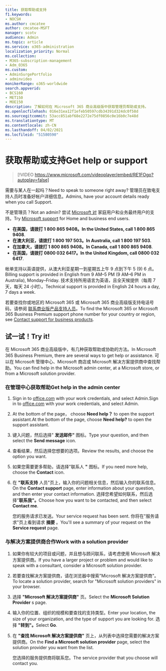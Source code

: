 ```yaml
---
title: 获取帮助或支持
f1.keywords:
- NOCSH
ms.author: cmcatee
author: cmcatee-MSFT
manager: scotv
audience: Admin
ms.topic: article
ms.service: o365-administration
localization_priority: Normal
ms.collection:
- M365-subscription-management
- Adm_O365
ms.custom:
- AdminSurgePortfolio
- adminvideo
monikerRange: o365-worldwide
search.appverid:
- BCS160
- MET150
- MOE150
description: 了解如何在 Microsoft 365 商业高级版中获取管理员帮助或支持。
ms.openlocfilehash: 016e31ea12f1efeb50597cdb34391d324dc0f58d
ms.sourcegitcommit: 53acc851abf68e2272e75df0856c0e16b0c7e48d
ms.translationtype: MT
ms.contentlocale: zh-CN
ms.lasthandoff: 04/02/2021
ms.locfileid: "51580590"
---
```

# <a name="get-help-or-support"></a><span data-ttu-id="faca3-103">获取帮助或支持</span><span class="sxs-lookup"><span data-stu-id="faca3-103">Get help or support</span></span>

> [!VIDEO https://www.microsoft.com/videoplayer/embed/RE1FOgo?autoplay=false]

<span data-ttu-id="faca3-104">需要与某人在一起吗？</span><span class="sxs-lookup"><span data-stu-id="faca3-104">Need to speak to someone right away?</span></span> <span data-ttu-id="faca3-105">管理员在致电支持人员时准备好帐户详细信息。</span><span class="sxs-lookup"><span data-stu-id="faca3-105">Admins, have your account details ready when you call Support.</span></span>

<span data-ttu-id="faca3-106">不是管理员？</span><span class="sxs-lookup"><span data-stu-id="faca3-106">Not an admin?</span></span> <span data-ttu-id="faca3-107">尝试 [Microsoft 对](https://go.microsoft.com/fwlink/?linkid=860695) 家庭用户和业务最终用户的支持。</span><span class="sxs-lookup"><span data-stu-id="faca3-107">Try [Microsoft support](https://go.microsoft.com/fwlink/?linkid=860695) for Home and business end users.</span></span>

- <span data-ttu-id="faca3-108">**在美国，请拨打 1 800 865 9408。**</span><span class="sxs-lookup"><span data-stu-id="faca3-108">**In the United States, call 1 800 865 9408**.</span></span>
- <span data-ttu-id="faca3-109">**在澳大利亚，请拨打 1 800 197 503。**</span><span class="sxs-lookup"><span data-stu-id="faca3-109">**In Australia, call 1 800 197 503**.</span></span>
- <span data-ttu-id="faca3-110">**在加拿大，请拨打 1 800 865 9408。**</span><span class="sxs-lookup"><span data-stu-id="faca3-110">**In Canada, call 1 800 865 9408**.</span></span>
- <span data-ttu-id="faca3-111">**在英国，请拨打 0800 032 6417。**</span><span class="sxs-lookup"><span data-stu-id="faca3-111">**In the United Kingdom, call 0800 032 6417**.</span></span>

<span data-ttu-id="faca3-112">帐单支持以英语提供，从澳大利亚星期一到星期五上午 9 点到下午 5 (9) 6 点。</span><span class="sxs-lookup"><span data-stu-id="faca3-112">Billing support is provided in English from 9 AM–5 PM (9 AM–6 PM in Australia), Monday–Friday.</span></span>
<span data-ttu-id="faca3-113">技术支持所用语言为英语，且全天候提供（每周 7 天，每天 24 小时）。</span><span class="sxs-lookup"><span data-stu-id="faca3-113">Technical support is provided in English 24 hours a day, 7 days a week.</span></span>

<span data-ttu-id="faca3-114">若要查找你或地区的 Microsoft 365 或 Microsoft 365 商业高级版支持电话号码，请参阅 [联系商业版产品支持人员](https://support.microsoft.com/office/32a17ca7-6fa0-4870-8a8d-e25ba4ccfd4b)。</span><span class="sxs-lookup"><span data-stu-id="faca3-114">To find the Microsoft 365 or Microsoft 365 Business Premium support phone number for your country or region, see [Contact support for business products](https://support.microsoft.com/office/32a17ca7-6fa0-4870-8a8d-e25ba4ccfd4b).</span></span>

## <a name="try-it"></a><span data-ttu-id="faca3-115">试一试！</span><span class="sxs-lookup"><span data-stu-id="faca3-115">Try it!</span></span>

<span data-ttu-id="faca3-116">在 Microsoft 365 商业高级版中，有几种获取帮助或协助的方法。</span><span class="sxs-lookup"><span data-stu-id="faca3-116">In Microsoft 365 Business Premium, there are several ways to get help or assistance.</span></span> <span data-ttu-id="faca3-117">可以在 Microsoft 管理中心、Microsoft 商店或 Microsoft 解决方案提供商中查找帮助。</span><span class="sxs-lookup"><span data-stu-id="faca3-117">You can find help in the Microsoft admin center, at a Microsoft store, or from a Microsoft solution provider.</span></span>

### <a name="get-help-in-the-admin-center"></a><span data-ttu-id="faca3-118">在管理中心获取帮助</span><span class="sxs-lookup"><span data-stu-id="faca3-118">Get help in the admin center</span></span>

1. <span data-ttu-id="faca3-119">Sign in to [office.com](https://office.com) with your work credentials, and select Admin.</span><span class="sxs-lookup"><span data-stu-id="faca3-119">Sign in to [office.com](https://office.com) with your work credentials, and select Admin.</span></span>
1. <span data-ttu-id="faca3-120">At the bottom of the page， choose **Need help？** to open the support assistant.</span><span class="sxs-lookup"><span data-stu-id="faca3-120">At the bottom of the page, choose **Need help?** to open the support assistant.</span></span>
1. <span data-ttu-id="faca3-121">键入问题，然后选择" **发送邮件"** 图标。</span><span class="sxs-lookup"><span data-stu-id="faca3-121">Type your question, and then select the **Send message** icon.</span></span>
1. <span data-ttu-id="faca3-122">查看结果，然后选择您想要的选项。</span><span class="sxs-lookup"><span data-stu-id="faca3-122">Review the results, and choose the option you want.</span></span>
1. <span data-ttu-id="faca3-123">如果您需要更多帮助，请选择"联系人 **"** 图标。</span><span class="sxs-lookup"><span data-stu-id="faca3-123">If you need more help, choose the **Contact** icon.</span></span>
1. <span data-ttu-id="faca3-124">在 **"联系支持** 人员"页上，输入你的问题相关信息，然后输入你的联系信息。</span><span class="sxs-lookup"><span data-stu-id="faca3-124">On the **Contact support** page, enter information about your question, and then enter your contact information.</span></span> <span data-ttu-id="faca3-125">选择您希望如何联系，然后选择"**联系我"。**</span><span class="sxs-lookup"><span data-stu-id="faca3-125">Choose how you want to be contacted, and then select **Contact me**.</span></span>

    <span data-ttu-id="faca3-126">您的服务请求已发送。</span><span class="sxs-lookup"><span data-stu-id="faca3-126">Your service request has been sent.</span></span> <span data-ttu-id="faca3-127">你将在"服务请求"页上看到请求 **摘要** 。</span><span class="sxs-lookup"><span data-stu-id="faca3-127">You'll see a summary of your request on the **Service request** page.</span></span>

### <a name="work-with-a-solution-provider"></a><span data-ttu-id="faca3-128">与解决方案提供商合作</span><span class="sxs-lookup"><span data-stu-id="faca3-128">Work with a solution provider</span></span>

1. <span data-ttu-id="faca3-129">如果你有较大的项目或问题，并且想与顾问联系，请考虑使用 Microsoft 解决方案提供商。</span><span class="sxs-lookup"><span data-stu-id="faca3-129">If you have a larger project or problem and would like to speak with a consultant, consider a Microsoft solution provider.</span></span>
1. <span data-ttu-id="faca3-130">若要查找解决方案提供商，请在浏览器中搜索"Microsoft 解决方案提供商"。</span><span class="sxs-lookup"><span data-stu-id="faca3-130">To locate a solution provider, search for "Microsoft solution providers" in your browser.</span></span>
1. <span data-ttu-id="faca3-131">选择 **"Microsoft 解决方案提供商"** 页。</span><span class="sxs-lookup"><span data-stu-id="faca3-131">Select the **Microsoft Solution Provider** s page.</span></span>
1. <span data-ttu-id="faca3-132">输入你的位置、组织的规模和要查找的支持类型。</span><span class="sxs-lookup"><span data-stu-id="faca3-132">Enter your location, the size of your organization, and the type of support you are looking for.</span></span> <span data-ttu-id="faca3-133">选择 **"转到"。**</span><span class="sxs-lookup"><span data-stu-id="faca3-133">Select **Go**.</span></span>
1. <span data-ttu-id="faca3-134">在 **"查找 Microsoft 解决方案提供商"** 页上，从列表中选择您需要的解决方案提供商。</span><span class="sxs-lookup"><span data-stu-id="faca3-134">On the **Find a Microsoft solution provider** page, select the solution provider you want from the list.</span></span>

    <span data-ttu-id="faca3-135">您选择的服务提供商将联系您。</span><span class="sxs-lookup"><span data-stu-id="faca3-135">The service provider that you choose will contact you.</span></span>